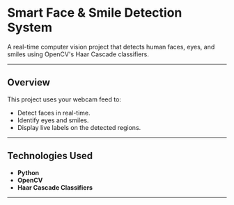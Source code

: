 # Smart Face & Smile Detection System

A real-time computer vision project that detects human faces, eyes, and smiles using OpenCV's Haar Cascade classifiers.

---

## Overview
This project uses your webcam feed to:
- Detect faces in real-time.
- Identify eyes and smiles.
- Display live labels on the detected regions.

---

## Technologies Used
- **Python**
- **OpenCV**
- **Haar Cascade Classifiers**

---

